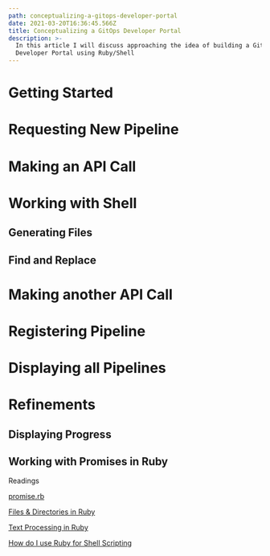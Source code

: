 ```yaml
---
path: conceptualizing-a-gitops-developer-portal
date: 2021-03-20T16:36:45.566Z
title: Conceptualizing a GitOps Developer Portal
description: >-
  In this article I will discuss approaching the idea of building a GitOps
  Developer Portal using Ruby/Shell
---
```

# Getting Started

# Requesting New Pipeline

# Making an API Call

# Working with Shell

## Generating Files

## Find and Replace

# Making another API Call

# Registering Pipeline

# Displaying all Pipelines

# Refinements

## Displaying Progress

## Working with Promises in Ruby

Readings

[promise.rb](https://medium.com/@gauravbasti2006/lets-keep-our-promise-in-ruby-e45925182fdc)

[Files & Directories in Ruby](https://medium.com/@mindyzwanziger/files-directories-in-ruby-a-primer-b146cb17d4b9)

[Text Processing in Ruby](http://media.pragprog.com/titles/rmtpruby/shell.pdf)

[How do I use Ruby for Shell Scripting](https://stackoverflow.com/questions/166347/how-do-i-use-ruby-for-shell-scripting)
